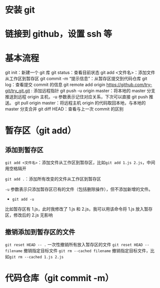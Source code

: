 # 安装 git

# 链接到 github，设置 ssh 等

# 基本流程

git init：新建一个 git 库
git status：查看目前状态
git add <文件名>：添加文件从工作区到暂存区
git commit -m “提示信息”：从暂存区提交到代码仓库
git log：查看提交 commit 的信息
git remote add origin https://github.com/try-git/try_git.git : 添加远程指针
git push -u origin master：将本地的 master 分支推送到远程 origin 主机，-u 参数表示记住对应关系，下次可以直接 git push 推送。
git pull origin master：将远程主机 origin 的代码取回本地，与本地的 master 分支合并
git diff HEAD：查看与上一次 commit 的区别

# 暂存区（git add）

## 添加到暂存区

`git add <文件名>`：添加文件从工作区到暂存区，比如`git add 1.js 2.js`，中间用空格隔开

`git add .`：添加所有改变的文件从工作区到暂存区

`-u` 参数表示只添加暂存区已有的文件（包括删除操作），但不添加新增的文件。

- `git add -u`

比如暂存区有 1.js，此时我修改了 1.js 和 2.js，我可以用该命令将 1.js 放入暂存区，修改后的 2.js 无影响

## 撤销添加到暂存区的文件

`git reset HEAD -- .` 一次性撤销所有放入暂存区的文件
`git reset HEAD -- filename` 撤销指定目标文件
`git rm --cached filename` 撤销指定目标文件，比如`git rm --cached 1.js 2.js`

# 代码仓库（git commit -m）

